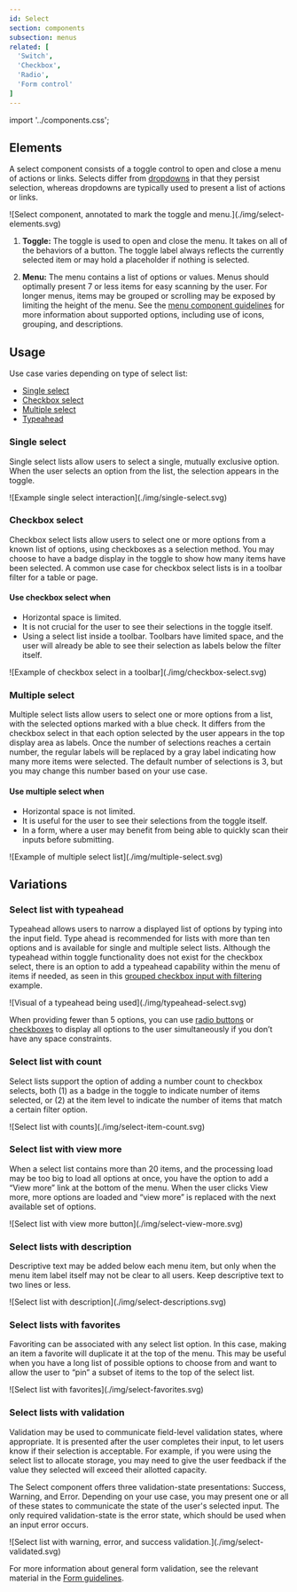 ```yaml
---
id: Select
section: components
subsection: menus
related: [
  'Switch',
  'Checkbox',
  'Radio',
  'Form control'
]
---
```


import '../components.css';

## Elements

A select component consists of a toggle control to open and close a menu of actions or links. Selects differ from [dropdowns](/components/menus/dropdown) in that they persist selection, whereas dropdowns are typically used to present a list of actions or links.

<div class="ws-docs-content-img">
![Select component, annotated to mark the toggle and menu.](./img/select-elements.svg)
</div>

1. **Toggle:** The toggle is used to open and close the menu. It takes on all of the behaviors of a button. The toggle label always reflects the currently selected item or may hold a placeholder if nothing is selected.

2. **Menu:** The menu contains a list of options or values. Menus should optimally present 7 or less items for easy scanning by the user. For longer menus, items may be grouped or scrolling may be exposed by limiting the height of the menu. See the [menu component guidelines](/components/menus/menu/design-guidelines) for more information about supported options, including use of icons, grouping, and descriptions. 

## Usage

Use case varies depending on type of select list:
* [Single select](#single-select)
* [Checkbox select](#checkbox-select)
* [Multiple select](#multiple-select)
* [Typeahead](#typeahead)

### Single select
Single select lists allow users to select a single, mutually exclusive option. When the user selects an option from the list, the selection appears in the toggle.

<div class="ws-docs-content-img">
![Example single select interaction](./img/single-select.svg)
</div>

### Checkbox select
Checkbox select lists allow users to select one or more options from a known list of options, using checkboxes as a selection method. You may choose to have a badge display in the toggle to show how many items have been selected. A common use case for checkbox select lists is in a toolbar filter for a table or page.

#### Use checkbox select when
* Horizontal space is limited.
* It is not crucial for the user to see their selections in the toggle itself.
* Using a select list inside a toolbar. Toolbars have limited space, and the user will already be able to see their selection as labels below the filter itself.  

<div class="ws-docs-content-img">
![Example of checkbox select in a toolbar](./img/checkbox-select.svg)
</div>

### Multiple select
Multiple select lists allow users to select one or more options from a list, with the selected options marked with a blue check. It differs from the checkbox select in that each option selected by the user appears in the top display area as labels. Once the number of selections reaches a certain number, the regular labels will be replaced by a gray label indicating how many more items were selected. The default number of selections is 3, but you may change this number based on your use case.

#### Use multiple select when
* Horizontal space is not limited.
* It is useful for the user to see their selections from the toggle itself.
* In a form, where a user may benefit from being able to quickly scan their inputs before submitting.

<div class="ws-docs-content-img">
![Example of multiple select list](./img/multiple-select.svg)
</div>

## Variations

### Select list with typeahead
Typeahead allows users to narrow a displayed list of options by typing into the input field. Type ahead is  recommended for lists with more than ten options and is available for single and multiple select lists. Although the typeahead within toggle functionality does not exist for the checkbox select, there is an option to add a typeahead capability within the menu of items if needed, as seen in this [grouped checkbox input with filtering](/components/menus/select/react#grouped-checkbox-input-with-filtering) example.

<div class="ws-docs-content-img">
![Visual of a typeahead being used](./img/typeahead-select.svg)
</div>

When providing fewer than 5 options, you can use [radio buttons](/components/forms/radio) or [checkboxes](/components/forms/checkbox) to display all options to the user simultaneously if you don’t have any space constraints.

### Select list with count
Select lists support the option of adding a number count to checkbox selects, both (1) as a badge in the toggle to indicate number of items selected, or (2) at the item level to indicate the number of items that match a certain filter option.

<div class="ws-docs-content-img">
![Select list with counts](./img/select-item-count.svg)
</div>

### Select list with view more
When a select list contains more than 20 items, and the processing load may be too big to load all options at once, you have the option to add a “View more” link at the bottom of the menu.
When the user clicks View more, more options are loaded and “view more” is replaced with the next available set of options.

<div class="ws-docs-content-img">
![Select list with view more button](./img/select-view-more.svg)
</div>

### Select lists with description
Descriptive text may be added below each menu item, but only when the menu item label itself may not be clear to all users. Keep descriptive text to two lines or less.

<div class="ws-docs-content-img">
![Select list with description](./img/select-descriptions.svg)
</div>

### Select lists with favorites
Favoriting can be associated with any select list option. In this case, making an item a favorite will duplicate it at the top of the menu. This may be useful when you have a long list of possible options to choose from and want to allow the user to “pin” a subset of items to the top of the select list.

<div class="ws-docs-content-img">
![Select list with favorites](./img/select-favorites.svg)
</div>

### Select lists with validation
Validation may be used to communicate field-level validation states, where appropriate. It is presented after the user completes their input, to let users know if their selection is acceptable. For example, if you were using the select list to allocate storage, you may need to give the user feedback if the value they selected will exceed their allotted capacity.

The Select component offers three validation-state presentations: Success, Warning, and Error. Depending on your use case, you may present one or all of these states to communicate the state of the user's selected input. The only required validation-state is the error state, which should be used when an input error occurs.

<div class="ws-docs-content-img">
![Select list with warning, error, and success validation.](./img/select-validated.svg)
</div>

For more information about general form validation, see the relevant material in the [Form guidelines](/components/forms/form/design-guidelines#errors-and-validation).